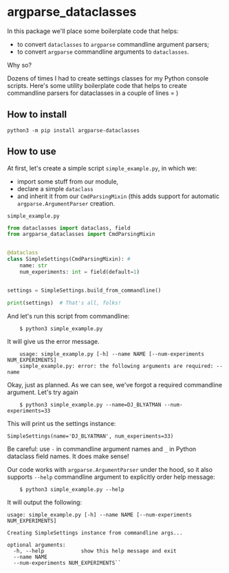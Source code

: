 argparse_dataclasses
=====================

In this package we'll place some boilerplate code that helps:
 
 - to convert `dataclasses` to `argparse` commandline argument parsers;
 - to convert `argparse` commandline arguments to `dataclasses`.

Why so?

Dozens of times I had to create settings classes for my Python console scripts. Here's some utility boilerplate code that helps to create commandline parsers for dataclasses in a couple of lines = )


How to install
---------------

    python3 -m pip install argparse-dataclasses

How to use
--------------

At first, let's create a simple script `simple_example.py`, in which we:
- import some stuff from our module,
- declare a simple `dataclass`
- and inherit it from our `CmdParsingMixin` (this adds support for automatic `argparse.ArgumentParser` creation.

`simple_example.py`

```python
from dataclasses import dataclass, field
from argparse_dataclasses import CmdParsingMixin


@dataclass
class SimpleSettings(CmdParsingMixin): #
    name: str
    num_experiments: int = field(default=1)


settings = SimpleSettings.build_from_commandline()

print(settings)  # That's all, folks!
 ```

And let's run this script from commandline:

```console
    $ python3 simple_example.py
```

It will give us the error message.

```
    usage: simple_example.py [-h] --name NAME [--num-experiments NUM_EXPERIMENTS]
    simple_example.py: error: the following arguments are required: --name
```

Okay, just as planned. As we can see, we've forgot a required commandline argument. Let's try again

```console
    $ python3 simple_example.py --name=DJ_BLYATMAN --num-experiments=33
```

This will print us the settings instance:
  
    SimpleSettings(name='DJ_BLYATMAN', num_experiments=33)
    
Be careful: use `-` in commandline argument names and `_` in Python dataclass field names. It does make sense!

Our code works with `argparse.ArgumentParser` under the hood, so it also supports `--help` commandline argument to explicitly order help message:

```console
    $ python3 simple_example.py --help
```
It will output the following:

```console
usage: simple_example.py [-h] --name NAME [--num-experiments NUM_EXPERIMENTS]

Creating SimpleSettings instance from commandline args...

optional arguments:
  -h, --help            show this help message and exit
  --name NAME
  --num-experiments NUM_EXPERIMENTS``
```
 
